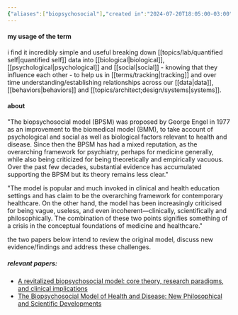 ```yaml
---
{"aliases":["biopsychosocial"],"created in":"2024-07-20T18:05:00-03:00","last tended to":"2024-09-24T15:49:00-03:00","tags":["framework","healing","alchemy","selfmanagement","quantifiedself","science","🌱"],"dg-publish":true,"notestage":["🌱"],"permalink":"/models-and-frameworks/alchemy/biopsychosocial-model/","dgPassFrontmatter":true,"created":"2024-07-20T18:05:00.002-03:00","updated":"2024-09-24T16:21:51.607-03:00"}
---
```


#### my usage of the term

i find it incredibly simple and useful breaking down [[topics/lab/quantified self\|quantified self]] data into [[biological\|biological]], [[psychological\|psychological]] and [[social\|social]] - knowing that they influence each other - to help us in [[terms/tracking\|tracking]] and over time understanding/establishing relationships across our [[data\|data]], [[behaviors\|behaviors]] and [[topics/architect;design/systems\|systems]].

#### about

"The biopsychosocial model (BPSM) was proposed by George Engel in 1977 as an improvement to the biomedical model (BMM), to take account of psychological and social as well as biological factors relevant to health and disease. Since then the BPSM has had a mixed reputation, as the overarching framework for psychiatry, perhaps for medicine generally, while also being criticized for being theoretically and empirically vacuous. Over the past few decades, substantial evidence has accumulated supporting the BPSM but its theory remains less clear."

"The model is popular and much invoked in clinical and health education settings and has claim to be the overarching framework for contemporary healthcare. On the other hand, the model has been increasingly criticised for being vague, useless, and even incoherent—clinically, scientifically and philosophically. The combination of these two points signifies something of a crisis in the conceptual foundations of medicine and healthcare."

the two papers below intend to review the original model, discuss new evidence/findings and address these challenges.

##### relevant papers:

- [A revitalized biopsychosocial model: core theory, research paradigms, and clinical implications](https://www.ncbi.nlm.nih.gov/pmc/articles/PMC10755226/)
- [The Biopsychosocial Model of Health and Disease: New Philosophical and Scientific Developments](https://www.ncbi.nlm.nih.gov/books/NBK552030/)